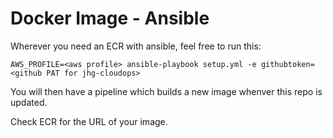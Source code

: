# Docker Image - Ansible

Wherever you need an ECR with ansible, feel free to run this:

```
AWS_PROFILE=<aws profile> ansible-playbook setup.yml -e githubtoken=<github PAT for jhg-cloudops>
```

You will then have a pipeline which builds a new image whenver this repo is updated.

Check ECR for the URL of your image.
